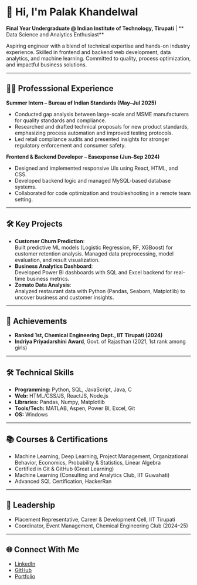 # 👋 Hi, I'm Palak Khandelwal
**Final Year Undergraduate @ Indian Institute of Technology, Tirupati** | ** Data Science and Analytics Enthusiast**

Aspiring engineer with a blend of technical expertise and hands-on industry experience. Skilled in frontend and backend web development, data analytics, and machine learning. Committed to quality, process optimization, and impactful business solutions.

---

## 👩‍🔬 Professsional Experience

**Summer Intern – Bureau of Indian Standards (May–Jul 2025)**  
- Conducted gap analysis between large-scale and MSME manufacturers for quality standards and compliance.  
- Researched and drafted technical proposals for new product standards, emphasizing process automation and improved testing protocols.  
- Led retail compliance audits and presented insights for stronger regulatory enforcement and consumer safety.

**Frontend & Backend Developer – Easexpense (Jun–Sep 2024)**  
- Designed and implemented responsive UIs using React, HTML, and CSS.  
- Developed backend logic and managed MySQL-based database systems.  
- Collaborated for code optimization and troubleshooting in a remote team setting.

---

## 🛠️ Key Projects

- **Customer Churn Prediction**:  
  Built predictive ML models (Logistic Regression, RF, XGBoost) for customer retention analysis. Managed data preprocessing, model evaluation, and result visualization.
- **Business Analytics Dashboard**:  
  Developed Power BI dashboards with SQL and Excel backend for real-time business metrics.
- **Zomato Data Analysis**:  
  Analyzed restaurant data with Python (Pandas, Seaborn, Matplotlib) to uncover business and customer insights.

---

## 🏅 Achievements

- **Ranked 1st, Chemical Engineering Dept., IIT Tirupati (2024)**  
- **Indriya Priyadarshini Award**, Govt. of Rajasthan (2021, 1st rank among girls)

---

## 🛠️ Technical Skills

- **Programming:** Python, SQL, JavaScript, Java, C  
- **Web:** HTML/CSS/JS, ReactJS, Node.js  
- **Libraries:** Pandas, Numpy, Matplotlib  
- **Tools/Tech:** MATLAB, Aspen, Power BI, Excel, Git
- **OS:** Windows

---

## 📚 Courses & Certifications

- Machine Learning, Deep Learning, Project Management, Organizational Behavior, Economics, Probability & Statistics, Linear Algebra  
- Certified in Git & GitHub (Great Learning)  
- Machine Learning (Consulting and Analytics Club, IIT Guwahati)
- Advanced SQL Certification, HackerRan

---

## 🤝 Leadership

- Placement Representative, Career & Development Cell, IIT Tirupati  
- Coordinator, Event Management, Chemical Engineering Club (2024–25)


---

## 🌐 Connect With Me

- [LinkedIn](https://www.linkedin.com/in/palak-khandelwal-a784a6258/)
- [GitHub](https://github.com/palakkhandelwal2003)
- [Portfolio](https://palakkhandelwal2003.github.io/portfolio/)

